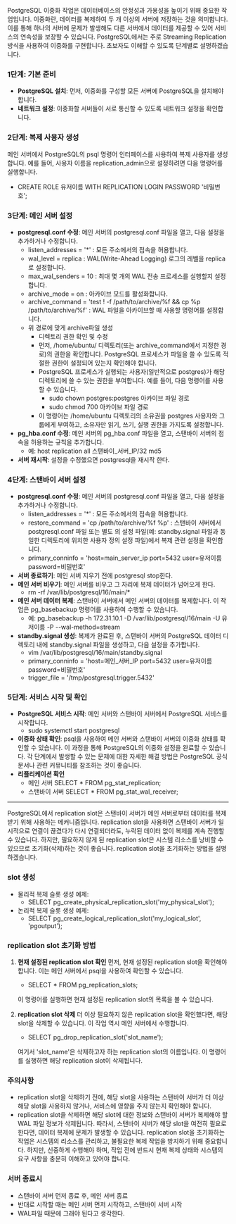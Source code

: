 PostgreSQL 이중화 작업은 데이터베이스의 안정성과 가용성을 높이기 위해 중요한 작업입니다. 이중화란, 데이터를 복제하여 두 개 이상의 서버에 저장하는 것을 의미합니다. 이를 통해 하나의 서버에 문제가 발생해도 다른 서버에서 데이터를 제공할 수 있어 서비스의 연속성을 보장할 수 있습니다. PostgreSQL에서는 주로 Streaming Replication 방식을 사용하여 이중화를 구현합니다. 초보자도 이해할 수 있도록 단계별로 설명하겠습니다.

### 1단계: 기본 준비
- **PostgreSQL 설치**: 먼저, 이중화를 구성할 모든 서버에 PostgreSQL을 설치해야 합니다.
- **네트워크 설정**: 이중화할 서버들이 서로 통신할 수 있도록 네트워크 설정을 확인합니다.
### 2단계: 복제 사용자 생성
메인 서버에서 PostgreSQL의 psql 명령어 인터페이스를 사용하여 복제 사용자를 생성합니다. 예를 들어, 사용자 이름을 replication_admin으로 설정하려면 다음 명령어를 실행합니다.
- CREATE ROLE 유저이름 WITH REPLICATION LOGIN PASSWORD '비밀번호';
### 3단계: 메인 서버 설정
- **postgresql.conf 수정**: 메인 서버의 postgresql.conf 파일을 열고, 다음 설정을 추가하거나 수정합니다.
  - listen_addresses = '*' : 모든 주소에서의 접속을 허용합니다.
  - wal_level = replica : WAL(Write-Ahead Logging) 로그의 레벨을 replica로 설정합니다.
  - max_wal_senders = 10 : 최대 몇 개의 WAL 전송 프로세스를 실행할지 설정합니다.
  - archive_mode = on : 아카이브 모드를 활성화합니다.
  - archive_command = 'test ! -f /path/to/archive/%f && cp %p /path/to/archive/%f' : WAL 파일을 아카이브할 때 사용할 명령어를 설정합니다.
  - 위 경로에 맞게 archive파일 생성
    - 디렉토리 권한 확인 및 수정
    - 먼저, /home/ubuntu/ 디렉토리(또는 archive_command에서 지정한 경로)의 권한을 확인합니다. PostgreSQL         프로세스가 파일을 쓸 수 있도록 적절한 권한이 설정되어 있는지 확인해야 합니다.
    - PostgreSQL 프로세스가 실행되는 사용자(일반적으로 postgres)가 해당 디렉토리에 쓸 수 있는 권한을 부여합니다.        예를 들어, 다음 명령어를 사용할 수 있습니다.
      - sudo chown postgres:postgres 아카이브 파일 경로
      - sudo chmod 700 아카이브 파일 경로
    - 이 명령어는 /home/ubuntu 디렉토리의 소유권을 postgres 사용자와 그룹에게 부여하고, 소유자만 읽기, 쓰기,          실행 권한을 가지도록 설정합니다.
- **pg_hba.conf 수정**: 메인 서버의 pg_hba.conf 파일을 열고, 스탠바이 서버의 접속을 허용하는 규칙을 추가합니다.
  - 예: host replication all 스탠바이_서버_IP/32 md5
- **서버 재시작**: 설정을 수정했으면 postgresql을 재시작 한다.
### 4단계: 스탠바이 서버 설정
- **postgresql.conf 수정**: 메인 서버의 postgresql.conf 파일을 열고, 다음 설정을 추가하거나 수정합니다.
  - listen_addresses = '*' : 모든 주소에서의 접속을 허용합니다.
  - restore_command = 'cp /path/to/archive/%f %p' : 스탠바이 서버에서 postgresql.conf 파일 또는 별도     의 설정 파일(예: standby.signal 파일과 동일한 디렉토리에 위치한 사용자 정의 설정 파일)에서 복제 관련 설정을        확인합니다.
  - primary_conninfo = 'host=main_server_ip port=5432 user=유저이름 password=비밀번호'
- **서버 종료하기**: 메인 서버 지우기 전에 postgresql stop한다. 
- **메인 서버 비우기**: 메인 서버를 비우고 그 자리에 복제 데이터가 넘어오게 한다.
  - rm -rf /var/lib/postgresql/16/main/*
- **메인 서버 데이터 복제**: 스탠바이 서버에서 메인 서버의 데이터를 복제합니다. 이 작업은 pg_basebackup 명령어를 사용하여 수행할 수 있습니다.
  - 예: pg_basebackup -h 172.31.10.1 -D /var/lib/postgresql/16/main -U 유저이름 -P --wal-method=stream
- **standby.signal 생성**: 복제가 완료된 후, 스탠바이 서버의 PostgreSQL 데이터 디렉토리 내에 standby.signal 파일을 생성하고, 다음 설정을 추가합니다.
  - vim /var/lib/postgresql/16/main/standby.signal 
  - primary_conninfo = 'host=메인_서버_IP port=5432 user=유저이름 password=비밀번호'
  - trigger_file = '/tmp/postgresql.trigger.5432'
### 5단계: 서비스 시작 및 확인
- **PostgreSQL 서비스 시작**: 메인 서버와 스탠바이 서버에서 PostgreSQL 서비스를 시작합니다.
  - sudo systemctl start postgresql
- **이중화 상태 확인**: psql을 사용하여 메인 서버와 스탠바이 서버의 이중화 상태를 확인할 수 있습니다.
이 과정을 통해 PostgreSQL의 이중화 설정을 완료할 수 있습니다. 각 단계에서 발생할 수 있는 문제에 대한 자세한 해결 방법은 PostgreSQL 공식 문서나 관련 커뮤니티를 참조하는 것이 좋습니다.
- **리플리케이션 확인** 
  - 메인 서버
    SELECT * FROM pg_stat_replication;
  - 스탠바이 서버
    SELECT * FROM pg_stat_wal_receiver;

---------------------------------------------------------------------------------------------

PostgreSQL에서 replication slot은 스탠바이 서버가 메인 서버로부터 데이터를 복제받기 위해 사용하는 메커니즘입니다. replication slot을 사용하면 스탠바이 서버가 일시적으로 연결이 끊겼다가 다시 연결되더라도, 누락된 데이터 없이 복제를 계속 진행할 수 있습니다. 하지만, 필요하지 않게 된 replication slot은 시스템 리소스를 낭비할 수 있으므로 초기화(삭제)하는 것이 좋습니다. replication slot을 초기화하는 방법을 설명하겠습니다.
### slot 생성
- 물리적 복제 슬롯 생성 예제:
  - SELECT pg_create_physical_replication_slot('my_physical_slot');
- 논리적 복제 슬롯 생성 예제:
  - SELECT pg_create_logical_replication_slot('my_logical_slot', 'pgoutput');
### replication slot 초기화 방법
1. **현재 설정된 replication slot 확인**
   먼저, 현재 설정된 replication slot을 확인해야 합니다. 이는 메인 서버에서 psql을 사용하여 확인할 수 있습니다.
   

   - SELECT * FROM pg_replication_slots;
   
   이 명령어를 실행하면 현재 설정된 replication slot의 목록을 볼 수 있습니다.
2. **replication slot 삭제**
   더 이상 필요하지 않은 replication slot을 확인했다면, 해당 slot을 삭제할 수 있습니다. 이 작업 역시 메인 서버에서 수행합니다.
   

   - SELECT pg_drop_replication_slot('slot_name');
   
   여기서 'slot_name'은 삭제하고자 하는 replication slot의 이름입니다. 이 명령어를 실행하면 해당 replication slot이 삭제됩니다.
### 주의사항
- replication slot을 삭제하기 전에, 해당 slot을 사용하는 스탠바이 서버가 더 이상 해당 slot을 사용하지 않거나, 서비스에 영향을 주지 않는지 확인해야 합니다.
- replication slot을 삭제하면 해당 slot에 대한 정보와 스탠바이 서버가 복제해야 할 WAL 파일 정보가 삭제됩니다. 따라서, 스탠바이 서버가 해당 slot을 여전히 필요로 한다면, 데이터 복제에 문제가 발생할 수 있습니다.
replication slot을 초기화하는 작업은 시스템의 리소스를 관리하고, 불필요한 복제 작업을 방지하기 위해 중요합니다. 하지만, 신중하게 수행해야 하며, 작업 전에 반드시 현재 복제 상태와 시스템의 요구 사항을 충분히 이해하고 있어야 합니다.


### 서버 종료시
- 스탠바이 서버 먼저 종료 후, 메인 서버 종료
- 반대로 시작할 때는 메인 서버 먼저 시작하고, 스탠바이 서버 시작
- WAL파일 때문에 그래야 된다고 생각한다.
